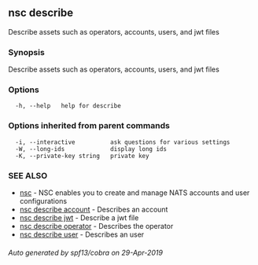 ## nsc describe

Describe assets such as operators, accounts, users, and jwt files

### Synopsis

Describe assets such as operators, accounts, users, and jwt files

### Options

```
  -h, --help   help for describe
```

### Options inherited from parent commands

```
  -i, --interactive          ask questions for various settings
  -W, --long-ids             display long ids
  -K, --private-key string   private key
```

### SEE ALSO

* [nsc](nsc.md)	 - NSC enables you to create and manage NATS accounts and user configurations
* [nsc describe account](nsc_describe_account.md)	 - Describes an account
* [nsc describe jwt](nsc_describe_jwt.md)	 - Describe a jwt file
* [nsc describe operator](nsc_describe_operator.md)	 - Describes the operator
* [nsc describe user](nsc_describe_user.md)	 - Describes an user

###### Auto generated by spf13/cobra on 29-Apr-2019
